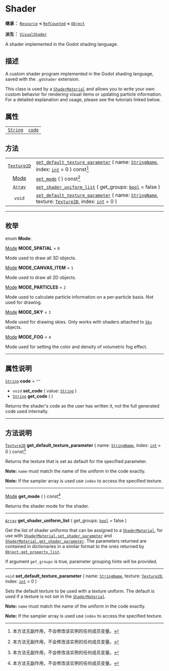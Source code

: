 <!-- ⚠ 请勿编辑本文件 ⚠ -->
<!-- 本文档使用脚本从 WeDot 引擎源码仓库生成。 -->
<!-- 生成脚本：https://github.com/WeDot-Engine/WeDot/tree/4.3/doc/tools/make_md.py； -->
<!-- 原文件：https://github.com/WeDot-Engine/WeDot/tree/4.3/doc/classes/Shader.xml。 -->

<div id="_class_shader"></div>

# Shader

**继承：** [`Resource`](class_resource.md) **<** [`RefCounted`](class_refcounted.md) **<** [`Object`](class_object.md)

**派生：** [`VisualShader`](class_visualshader.md)

A shader implemented in the Godot shading language.

## 描述

A custom shader program implemented in the Godot shading language, saved with the `.gdshader` extension.

This class is used by a [`ShaderMaterial`](class_shadermaterial.md) and allows you to write your own custom behavior for rendering visual items or updating particle information. For a detailed explanation and usage, please see the tutorials linked below.

## 属性

|||
|:-:|:--|
| [`String`](class_string.md) | [`code`](#class_shader_property_code) | ``""`` |

## 方法

|||
|:-:|:--|
| [`Texture2D`](class_texture2d.md) | [`get_default_texture_parameter`](#class_shader_method_get_default_texture_parameter) ( name: [`StringName`](class_stringname.md), index: [`int`](class_int.md) = 0 ) const[^const]                               |
| [Mode](#enum_shader_mode)         | [`get_mode`](#class_shader_method_get_mode) ( ) const[^const]                                                                                                                                                     |
| [`Array`](class_array.md)         | [`get_shader_uniform_list`](#class_shader_method_get_shader_uniform_list) ( get_groups: [`bool`](class_bool.md) = false )                                                                                         |
| `void`                            | [`set_default_texture_parameter`](#class_shader_method_set_default_texture_parameter) ( name: [`StringName`](class_stringname.md), texture: [`Texture2D`](class_texture2d.md), index: [`int`](class_int.md) = 0 ) |

<!-- rst-class:: classref-section-separator -->

---

## 枚举

<div id="_class_enum_shader_mode"></div>

enum **Mode**: <div id="enum_shader_mode"></div>

<div id="_class_shader_constant_mode_spatial"></div>

[Mode](#enum_shader_mode) **MODE_SPATIAL** = ``0``

Mode used to draw all 3D objects.

<div id="_class_shader_constant_mode_canvas_item"></div>

[Mode](#enum_shader_mode) **MODE_CANVAS_ITEM** = ``1``

Mode used to draw all 2D objects.

<div id="_class_shader_constant_mode_particles"></div>

[Mode](#enum_shader_mode) **MODE_PARTICLES** = ``2``

Mode used to calculate particle information on a per-particle basis. Not used for drawing.

<div id="_class_shader_constant_mode_sky"></div>

[Mode](#enum_shader_mode) **MODE_SKY** = ``3``

Mode used for drawing skies. Only works with shaders attached to [`Sky`](class_sky.md) objects.

<div id="_class_shader_constant_mode_fog"></div>

[Mode](#enum_shader_mode) **MODE_FOG** = ``4``

Mode used for setting the color and density of volumetric fog effect.

<!-- rst-class:: classref-section-separator -->

---

## 属性说明

<div id="_class_shader_property_code"></div>

[`String`](class_string.md) **code** = ``""`` <div id="class_shader_property_code"></div>

- `void` **set_code** ( value: [`String`](class_string.md) )
- [`String`](class_string.md) **get_code** ( )

Returns the shader's code as the user has written it, not the full generated code used internally.

<!-- rst-class:: classref-section-separator -->

---

## 方法说明

<div id="_class_shader_method_get_default_texture_parameter"></div>

[`Texture2D`](class_texture2d.md) **get_default_texture_parameter** ( name: [`StringName`](class_stringname.md), index: [`int`](class_int.md) = 0 ) const[^const]<div id="class_shader_method_get_default_texture_parameter"></div>

Returns the texture that is set as default for the specified parameter.

 **Note:** `name` must match the name of the uniform in the code exactly.

 **Note:** If the sampler array is used use `index` to access the specified texture.

<!-- rst-class:: classref-item-separator -->

---

<div id="_class_shader_method_get_mode"></div>

[Mode](#enum_shader_mode) **get_mode** ( ) const[^const]<div id="class_shader_method_get_mode"></div>

Returns the shader mode for the shader.

<!-- rst-class:: classref-item-separator -->

---

<div id="_class_shader_method_get_shader_uniform_list"></div>

[`Array`](class_array.md) **get_shader_uniform_list** ( get_groups: [`bool`](class_bool.md) = false )<div id="class_shader_method_get_shader_uniform_list"></div>

Get the list of shader uniforms that can be assigned to a [`ShaderMaterial`](class_shadermaterial.md), for use with [`ShaderMaterial.set_shader_parameter`](#class_shadermaterial_method_set_shader_parameter) and [`ShaderMaterial.get_shader_parameter`](#class_shadermaterial_method_get_shader_parameter). The parameters returned are contained in dictionaries in a similar format to the ones returned by [`Object.get_property_list`](#class_object_method_get_property_list).

If argument `get_groups` is true, parameter grouping hints will be provided.

<!-- rst-class:: classref-item-separator -->

---

<div id="_class_shader_method_set_default_texture_parameter"></div>

`void` **set_default_texture_parameter** ( name: [`StringName`](class_stringname.md), texture: [`Texture2D`](class_texture2d.md), index: [`int`](class_int.md) = 0 )<div id="class_shader_method_set_default_texture_parameter"></div>

Sets the default texture to be used with a texture uniform. The default is used if a texture is not set in the [`ShaderMaterial`](class_shadermaterial.md).

 **Note:** `name` must match the name of the uniform in the code exactly.

 **Note:** If the sampler array is used use `index` to access the specified texture.

[^virtual]: 本方法通常需要用户覆盖才能生效。
[^const]: 本方法无副作用，不会修改该实例的任何成员变量。
[^vararg]: 本方法除了能接受在此处描述的参数外，还能够继续接受任意数量的参数。
[^constructor]: 本方法用于构造某个类型。
[^static]: 调用本方法无需实例，可直接使用类名进行调用。
[^operator]: 本方法描述的是使用本类型作为左操作数的有效运算符。
[^bitfield]: 这个值是由下列位标志构成位掩码的整数。
[^void]: 无返回值。
